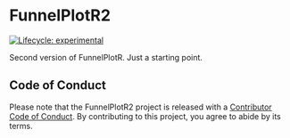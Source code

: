 
<!-- README.md is generated from README.Rmd. Please edit that file -->

# FunnelPlotR2

<!-- badges: start -->

[![Lifecycle:
experimental](https://img.shields.io/badge/lifecycle-experimental-orange.svg)](https://lifecycle.r-lib.org/articles/stages.html#experimental)
<!-- badges: end -->

Second version of FunnelPlotR. Just a starting point.

## Code of Conduct

Please note that the FunnelPlotR2 project is released with a
[Contributor Code of
Conduct](https://contributor-covenant.org/version/2/0/CODE_OF_CONDUCT.html).
By contributing to this project, you agree to abide by its terms.
